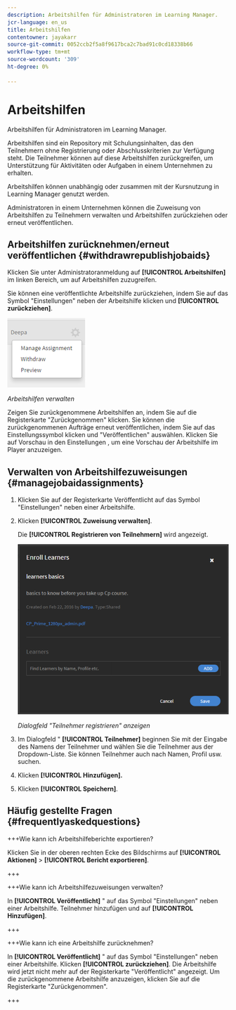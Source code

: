 ```yaml
---
description: Arbeitshilfen für Administratoren im Learning Manager.
jcr-language: en_us
title: Arbeitshilfen
contentowner: jayakarr
source-git-commit: 0052ccb2f5a8f9617bca2c7bad91c0cd18338b66
workflow-type: tm+mt
source-wordcount: '309'
ht-degree: 0%

---
```




# Arbeitshilfen

Arbeitshilfen für Administratoren im Learning Manager.

Arbeitshilfen sind ein Repository mit Schulungsinhalten, das den Teilnehmern ohne Registrierung oder Abschlusskriterien zur Verfügung steht. Die Teilnehmer können auf diese Arbeitshilfen zurückgreifen, um Unterstützung für Aktivitäten oder Aufgaben in einem Unternehmen zu erhalten.

Arbeitshilfen können unabhängig oder zusammen mit der Kursnutzung in Learning Manager genutzt werden.

Administratoren in einem Unternehmen können die Zuweisung von Arbeitshilfen zu Teilnehmern verwalten und Arbeitshilfen zurückziehen oder erneut veröffentlichen.

## Arbeitshilfen zurücknehmen/erneut veröffentlichen {#withdrawrepublishjobaids}

Klicken Sie unter Administratoranmeldung auf **[!UICONTROL Arbeitshilfen]** im linken Bereich, um auf Arbeitshilfen zuzugreifen.

Sie können eine veröffentlichte Arbeitshilfe zurückziehen, indem Sie auf das Symbol &quot;Einstellungen&quot; neben der Arbeitshilfe klicken und **[!UICONTROL zurückziehen]**.

![](assets/withdraw-job-aids-admin.png)

*Arbeitshilfen verwalten*

Zeigen Sie zurückgenommene Arbeitshilfen an, indem Sie auf die Registerkarte &quot;Zurückgenommen&quot; klicken. Sie können die zurückgenommenen Aufträge erneut veröffentlichen, indem Sie auf das Einstellungssymbol klicken und &quot;Veröffentlichen&quot; auswählen. Klicken Sie auf Vorschau in den Einstellungen , um eine Vorschau der Arbeitshilfe im Player anzuzeigen.

## Verwalten von Arbeitshilfezuweisungen {#managejobaidassignments}

1. Klicken Sie auf der Registerkarte Veröffentlicht auf das Symbol &quot;Einstellungen&quot; neben einer Arbeitshilfe.


1. Klicken **[!UICONTROL Zuweisung verwalten]**.

   Die **[!UICONTROL Registrieren von Teilnehmern]** wird angezeigt.

   ![](assets/enroll-learners-job-aids.png)

   *Dialogfeld &quot;Teilnehmer registrieren&quot; anzeigen*

1. Im Dialogfeld &quot; **[!UICONTROL Teilnehmer]** beginnen Sie mit der Eingabe des Namens der Teilnehmer und wählen Sie die Teilnehmer aus der Dropdown-Liste. Sie können Teilnehmer auch nach Namen, Profil usw. suchen.
1. Klicken **[!UICONTROL Hinzufügen].**
1. Klicken **[!UICONTROL Speichern]**.

## Häufig gestellte Fragen {#frequentlyaskedquestions}

+++Wie kann ich Arbeitshilfeberichte exportieren?

Klicken Sie in der oberen rechten Ecke des Bildschirms auf **[!UICONTROL Aktionen]** > **[!UICONTROL Bericht exportieren]**.

+++

+++Wie kann ich Arbeitshilfezuweisungen verwalten?

In **[!UICONTROL Veröffentlicht]** &quot; auf das Symbol &quot;Einstellungen&quot; neben einer Arbeitshilfe. Teilnehmer hinzufügen und auf **[!UICONTROL Hinzufügen]**.

+++

+++Wie kann ich eine Arbeitshilfe zurücknehmen?

In **[!UICONTROL Veröffentlicht]** &quot; auf das Symbol &quot;Einstellungen&quot; neben einer Arbeitshilfe. Klicken **[!UICONTROL zurückziehen]**. Die Arbeitshilfe wird jetzt nicht mehr auf der Registerkarte &quot;Veröffentlicht&quot; angezeigt. Um die zurückgenommene Arbeitshilfe anzuzeigen, klicken Sie auf die Registerkarte &quot;Zurückgenommen&quot;.

+++
